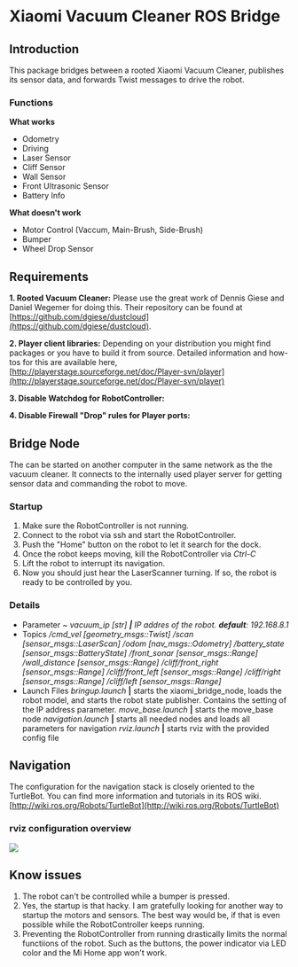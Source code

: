# Xiaomi Vacuum Cleaner ROS Bridge

## Introduction
This package bridges between a rooted Xiaomi Vacuum Cleaner, publishes its sensor data, and forwards Twist messages to drive the robot.

### Functions
__What works__
- Odometry
- Driving
- Laser Sensor
- Cliff Sensor
- Wall Sensor
- Front Ultrasonic Sensor
- Battery Info

__What doesn't work__
- Motor Control (Vaccum, Main-Brush, Side-Brush) 
- Bumper
- Wheel Drop Sensor

## Requirements
__1. Rooted Vacuum Cleaner:__ Please use the great work of Dennis Giese and Daniel Wegemer for doing this. Their repository can be found at [https://github.com/dgiese/dustcloud](https://github.com/dgiese/dustcloud).

__2. Player client libraries:__ Depending on your distribution you might find packages or you have to build it from source. Detailed information and how-tos for this are available here, [http://playerstage.sourceforge.net/doc/Player-svn/player](http://playerstage.sourceforge.net/doc/Player-svn/player)

__3. Disable Watchdog for RobotController:__

__4. Disable Firewall "Drop" rules for Player ports:__ 

## Bridge Node
The can be started on another computer in the same network as the the vacuum cleaner. It connects to the internally used player server for getting sensor data and commanding the robot to move.

### Startup
1. Make sure the RobotController is not running.
2. Connect to the robot via ssh and start the RobotController.
3. Push the "Home" button on the robot to let it search for the dock.
4. Once the robot keeps moving, kill the RobotController via _Ctrl-C_
5. Lift the robot to interrupt its navigation.
6. Now you should just hear the LaserScanner turning. If so, the robot is ready to be controlled by you.

### Details
- Parameter
	_~ vacuum_ip [str] __|__ IP addres of the robot. __default__: 192.168.8.1_
- Topics
	_/cmd\_vel [geometry\_msgs::Twist]_
	_/scan [sensor\_msgs::LaserScan]_
	_/odom [nav\_msgs::Odometry]_
	_/battery\_state [sensor\_msgs::BatteryState]_
	_/front\_sonar [sensor\_msgs::Range]_
	_/wall\_distance [sensor\_msgs::Range]_
	_/cliff/front\_right [sensor\_msgs::Range]_
	_/cliff/front\_left [sensor\_msgs::Range]_
	_/cliff/right [sensor\_msgs::Range]_
	_/cliff/left [sensor\_msgs::Range]_
- Launch Files
	_bringup.launch_ __|__ starts the xiaomi_bridge_node, loads the robot model, and starts the robot state publisher. Contains the setting of the IP address parameter.
	_move_base.launch_ __|__ starts the move_base node
	_navigation.launch_ __|__ starts all needed nodes and loads all parameters for navigation
	_rviz.launch_ __|__ starts rviz with the provided config file
	
	
	
## Navigation
The configuration for the navigation stack is closely oriented to the TurtleBot. You can find more information and tutorials in its ROS wiki.
[http://wiki.ros.org/Robots/TurtleBot](http://wiki.ros.org/Robots/TurtleBot)

### rviz configuration overview

![ ](https://drive.google.com/uc?id=1Qw-3iiU4P2gYF4RGi7YdM-dyWkz8WmFI  "rviz overview")

## Know issues
1. The robot can't be controlled while a bumper is pressed.
2. Yes, the startup is that hacky. I am gratefully looking for another way to startup the motors and sensors. The best way would be, if that is even possible while the RobotController keeps running.
3. Preventing the RobotController from running drastically limits the normal functiions of the robot. Such as the buttons, the power indicator via LED color and the Mi Home app won't work.